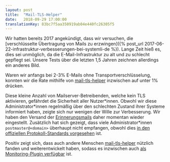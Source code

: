 ```yaml
---
layout: post
title:  "Mail-TLS-Helper"
date:   2018-09-29 17:00:00
translationKey: 83bc7f5aa350919ab04e440fc26305f5
---
```


Wir hatten bereits 2017 angekündigt, dass wir versuchen, die [verschlüsselte Übertragung von Mails zu erzwingen]({% post_url 2017-06-22-infrastruktur-verbesserungen-bei-systemli-de %}). Lange Zeit hieß es, dies sei unmöglich, da die E-Mail-Infrastruktur zu alt und zu schlecht gepflegt sei. Unsere Tests über die letzten 1,5 Jahren zeichnen allerdings ein anderes Bild.

Waren wir anfangs bei 2-3% E-Mails ohne Transportverschlüsselung, konnten wir die Rate mithilfe von [mail-tls-helper](https://github.com/systemli/mail-tls-helper) inzwischen auf unter 1% drücken.

Diese kleine Anzahl von Mailserver-Betreibenden, welche kein TLS aktivieren, gefährdet die Sicherheit aller Nutzer\*innen. Obwohl wir diese Administrator\*innen regelmäßig über den schlechten Zustand ihrer Systeme informiert haben, zeigte sich nur wenigen der Wille zur Verbesserung. Wir haben den Versand der [Erinnerungsmails](https://github.com/systemli/mail-tls-helper/blob/master/mail-tls-helper.py#L120) daher momentan wieder eingestellt. Zusätzlich hat sich gezeigt, dass viele Administrator\*innen `postmaster@<domain>` überhaupt nicht empfangen, obwohl dies [in den offiziellen Protokoll-Standards vorgesehen](https://en.wikipedia.org/wiki/Postmaster_%28computing%29) ist.

Positiv zeigt sich, dass auch andere Menschen [mail-tls-helper](https://github.com/systemli/mail-tls-helper/) nützlich fanden und weiterentwickelt haben, sodass es inzwischen auch [als Monitoring-Plugin verfügbar](https://github.com/systemli/mail-tls-helper/pull/23#issuecomment-398909504) ist.
